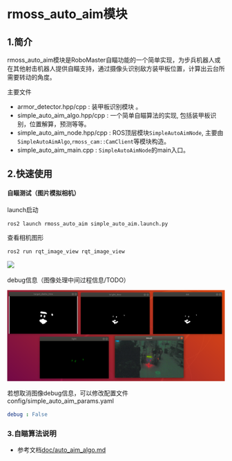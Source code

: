 # rmoss_auto_aim模块

## 1.简介

rmoss_auto_aim模块是RoboMaster自瞄功能的一个简单实现，为步兵机器人或在其他射击机器人提供自瞄支持，通过摄像头识别敌方装甲板位置，计算出云台所需要转动的角度。

主要文件
* armor_detector.hpp/cpp : 装甲板识别模块 。
* simple_auto_aim_algo.hpp/cpp : 一个简单自瞄算法的实现, 包括装甲板识别，位置解算，预测等等。
* simple_auto_aim_node.hpp/cpp : ROS顶层模块`SimpleAutoAimNode`, 主要由`SimpleAutoAimAlgo`,`rmoss_cam::CamClient`等模块构造。
* simple_auto_aim_main.cpp : `SimpleAutoAimNode`的main入口。

## 2.快速使用

#### 自瞄测试（图片模拟相机）

launch启动

```bash
ros2 launch rmoss_auto_aim simple_auto_aim.launch.py 
```

查看相机图形

```bash
ros2 run rqt_image_view rqt_image_view
```

![](res/test.jpg)

debug信息（图像处理中间过程信息/TODO）

![](doc/imgs/test_result.png)

若想取消图像debug信息，可以修改配置文件config/simple_auto_aim_params.yaml

```yaml
debug : False
```

### 3.自瞄算法说明

* 参考文档[doc/auto_aim_algo.md](doc/auto_aim_algo.md)

